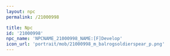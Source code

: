 ```yaml
---
layout: npc
permalink: /21000998

title: Npc
id: '21000998'
npc_name: 'NPCNAME_21000998_NAME:[F]Develop'
icon_url: 'portrait/mob/21000998_m_balrogsoldierspear_p.png'
---
```

